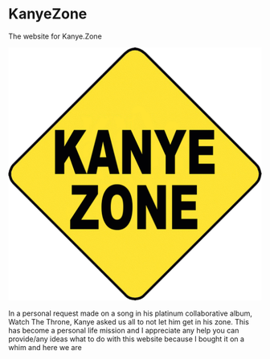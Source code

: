 # KanyeZone
The website for Kanye.Zone

![alt text](https://github.com/anlattner/KanyeZone/blob/master/img/Kanye%20Zone.png?raw=true "Kanye Zone Logo")

In a personal request made on a song in his platinum collaborative album, Watch The Throne, Kanye asked us all to not let him get in his zone. This has become a personal life mission and I appreciate any help you can provide/any ideas what to do with this website because I bought it on a whim and here we are
